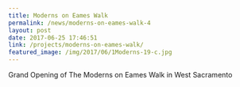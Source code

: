 ```yaml
---
title: Moderns on Eames Walk
permalink: /news/moderns-on-eames-walk-4
layout: post
date: 2017-06-25 17:46:51
link: /projects/moderns-on-eames-walk/
featured_image: /img/2017/06/1Moderns-19-c.jpg
---
```


Grand Opening of The Moderns on Eames Walk in West Sacramento
